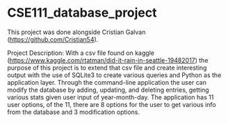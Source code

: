 # CSE111_database_project
This project was done alongside Cristian Galvan (https://github.com/Cristian54).


Project Description: With a csv file found on kaggle (https://www.kaggle.com/rtatman/did-it-rain-in-seattle-19482017) the purpose of this project is to extend that csv file and create interesting output with the use of SQLite3 to create various queries and Python as the application layer. Through the command-line application the user can modify the database by adding, updating, and deleting entries, getting various stats given user input of year-month-day.
The application has 11 user options, of the 11, there are 8 options for the user to get various info from the database and 3 modification options.

